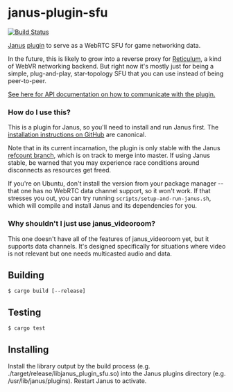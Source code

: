 # janus-plugin-sfu

[![Build Status](https://travis-ci.org/mquander/janus-plugin-sfu.svg?branch=master)](https://travis-ci.org/mquander/janus-plugin-sfu)

[Janus](https://janus.conf.meetecho.com/) [plugin](https://janus.conf.meetecho.com/docs/plugin_8h.html) to serve as a WebRTC SFU for game networking data.

In the future, this is likely to grow into a reverse proxy for [Reticulum](https://github.com/mozilla/reticulum), a kind of WebVR networking backend. But right now it's mostly just for being a simple, plug-and-play, star-topology SFU that you can use instead of being peer-to-peer.

[See here for API documentation on how to communicate with the plugin.](docs/api.md)

### How do I use this?

This is a plugin for Janus, so you'll need to install and run Janus first. The [installation instructions on GitHub](https://github.com/meetecho/janus-gateway#dependencies) are canonical.

Note that in its current incarnation, the plugin is only stable with the Janus [refcount branch](https://github.com/meetecho/janus-gateway/pull/403), which is on track to merge into master. If using Janus stable, be warned that you may experience race conditions around disconnects as resources get freed.

If you're on Ubuntu, don't install the version from your package manager -- that one has no WebRTC data channel support, so it won't work. If that stresses you out, you can try running `scripts/setup-and-run-janus.sh`, which will compile and install Janus and its dependencies for you.

### Why shouldn't I just use janus_videoroom?

This one doesn't have all of the features of janus_videoroom yet, but it supports data channels. It's designed specifically for situations where video is not relevant but one needs multicasted audio and data.

## Building

```
$ cargo build [--release]
```

## Testing

```
$ cargo test
```

## Installing

Install the library output by the build process (e.g. ./target/release/libjanus_plugin_sfu.so) into the Janus plugins
directory (e.g. /usr/lib/janus/plugins). Restart Janus to activate.
